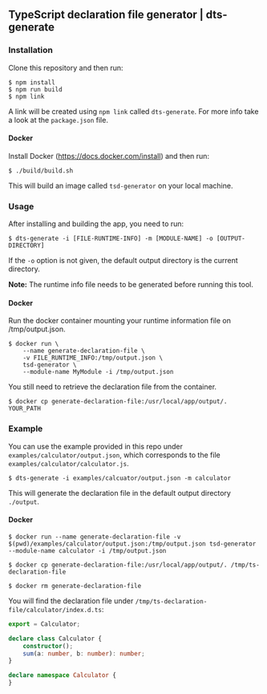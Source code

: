 ## TypeScript declaration file generator | dts-generate

### Installation
Clone this repository and then run:
```shell
$ npm install
$ npm run build
$ npm link
```

A link will be created using `npm link` called `dts-generate`. For more info take a look at the `package.json` file.

#### Docker
Install Docker (https://docs.docker.com/install) and then run:

```shell
$ ./build/build.sh
```

This will build an image called `tsd-generator` on your local machine.

### Usage
After installing and building the app, you need to run:

```shell
$ dts-generate -i [FILE-RUNTIME-INFO] -m [MODULE-NAME] -o [OUTPUT-DIRECTORY]
```

If the `-o` option is not given, the default output directory is the current directory.

**Note:** The runtime info file needs to be generated before running this tool.

#### Docker
Run the docker container mounting your runtime information file on /tmp/output.json.

```shell
$ docker run \
	--name generate-declaration-file \
	-v FILE_RUNTIME_INFO:/tmp/output.json \
	tsd-generator \
	--module-name MyModule -i /tmp/output.json
```

You still need to retrieve the declaration file from the container.

```shell
$ docker cp generate-declaration-file:/usr/local/app/output/. YOUR_PATH
```

### Example
You can use the example provided in this repo under `examples/calculator/output.json`, which corresponds to the file `examples/calculator/calculator.js`.

```shell
$ dts-generate -i examples/calcuator/output.json -m calculator
```

This will generate the declaration file in the default output directory `./output`.

#### Docker
```shell
$ docker run --name generate-declaration-file -v $(pwd)/examples/calculator/output.json:/tmp/output.json tsd-generator --module-name calculator -i /tmp/output.json
```

```shell
$ docker cp generate-declaration-file:/usr/local/app/output/. /tmp/ts-declaration-file
```

```shell
$ docker rm generate-declaration-file
```

You will find the declaration file under `/tmp/ts-declaration-file/calculator/index.d.ts`:

```typescript
export = Calculator;

declare class Calculator {
	constructor();
	sum(a: number, b: number): number;
}

declare namespace Calculator {
}
```
